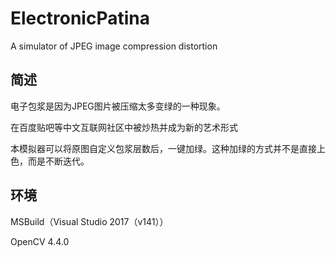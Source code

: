 # ElectronicPatina
A simulator of JPEG image compression distortion

## 简述

电子包浆是因为JPEG图片被压缩太多变绿的一种现象。

在百度贴吧等中文互联网社区中被炒热并成为新的艺术形式

本模拟器可以将原图自定义包浆层数后，一键加绿。这种加绿的方式并不是直接上色，而是不断迭代。

## 环境

MSBuild（Visual Studio 2017（v141））

OpenCV 4.4.0
